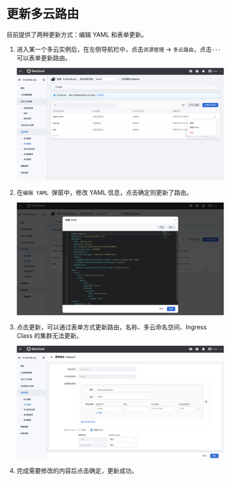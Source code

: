 # 更新多云路由

目前提供了两种更新方式：编辑 YAML 和表单更新。

1. 进入某一个多云实例后，在左侧导航栏中，点击`资源管理` -> `多云路由`，点击`···`可以表单更新路由。

    ![路由列表](../images/update-ingress01.png)

2. 在`编辑 YAML `弹窗中，修改 YAML 信息，点击确定则更新了路由。

    ![YAML 更新](../images/update-ingress03.png)

3. 点击更新，可以通过表单方式更新路由，名称、多云命名空间、Ingress Class 的集群无法更新。

    ![表单更新](../images/update-ingress02.png)

4. 完成需要修改的内容后点击确定，更新成功。
